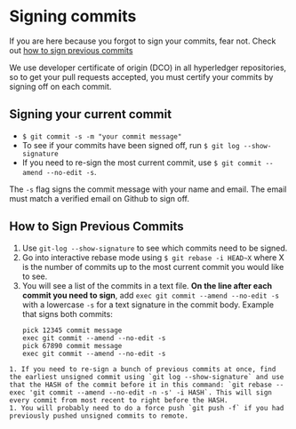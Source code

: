 # Signing commits

If you are here because you forgot to sign your commits, fear not. Check out [how to sign previous commits](#how-to-sign-previous-commits)

We use developer certificate of origin (DCO) in all hyperledger repositories, so to get your pull requests accepted, you must certify your commits by signing off on each commit.

## Signing your current commit
  - `$ git commit -s -m "your commit message"`
  - To see if your commits have been signed off, run `$ git log --show-signature`
  - If you need to re-sign the most current commit, use `$ git commit --amend --no-edit -s`.

The `-s` flag signs the commit message with your name and email. The email must match a verified email on Github to sign off.

## How to Sign Previous Commits
   1. Use `git-log --show-signature` to see which commits need to be signed.
   1. Go into interactive rebase mode using `$ git rebase -i HEAD~X` where X is the number of commits up to the most current commit you would like to see.
   1. You will see a list of the commits in a text file. **On the line after each commit you need to sign**, add `exec git commit --amend --no-edit -s` with a lowercase `-s` for a text signature in the commit body. Example that signs both commits:
      ```
      pick 12345 commit message
      exec git commit --amend --no-edit -s
      pick 67890 commit message
      exec git commit --amend --no-edit -s
      ```
    1. If you need to re-sign a bunch of previous commits at once, find the earliest unsigned commit using `git log --show-signature` and use that the HASH of the commit before it in this command: `git rebase --exec 'git commit --amend --no-edit -n -s' -i HASH`. This will sign every commit from most recent to right before the HASH.
    1. You will probably need to do a force push `git push -f` if you had previously pushed unsigned commits to remote.
